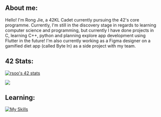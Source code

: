 ## About me:
Hello! I'm Rong Jie, a 42KL Cadet currently pursuing the 42's core programme. Currently, I'm still in the discovery stage in regards to learning computer science and programming, but currently I have done projects in C, learning C++, python and planning explore app development using Flutter in the future! I'm also currently working as a Figma designer on a gamified diet app (called Byte In) as a side project with my team. 

## 42 Stats:
[![rsoo's 42 stats](https://badge.mediaplus.ma/darkblue/rsoo?1337Badge=off&UM6P=off)](https://github.com/oakoudad/badge42)

[![](https://visitcount.itsvg.in/api?id=rsoo23&label=Profile%20Views&color=0&icon=3&pretty=false)](https://visitcount.itsvg.in)

## Learning:
[![My Skills](https://skillicons.dev/icons?i=c,cpp,figma,py,bash,git,linux,vim,vscode&perline=15)](https://skillicons.dev)

<!--
**rsoo23/rsoo23** is a ✨ _special_ ✨ repository because its `README.md` (this file) appears on your GitHub profile.

Here are some ideas to get you started:

- 🔭 I’m currently working on ...
- 🌱 I’m currently learning ...
- 👯 I’m looking to collaborate on ...
- 🤔 I’m looking for help with ...
- 💬 Ask me about ...
- 📫 How to reach me: ...
- 😄 Pronouns: ...
- ⚡ Fun fact: ...
-->
